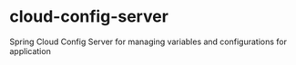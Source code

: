 # cloud-config-server
Spring Cloud Config Server for managing variables and configurations for application
